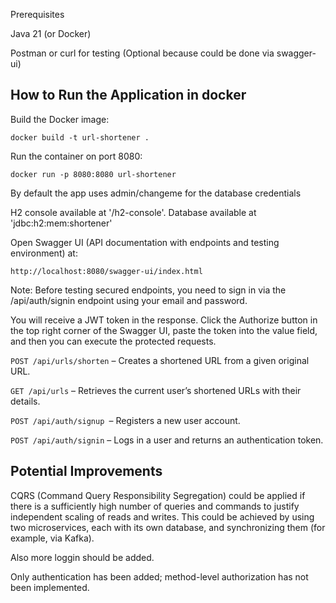 Prerequisites

Java 21 (or Docker)

Postman or curl for testing (Optional because could be done via swagger-ui) 

## How to Run the Application in docker

Build the Docker image:

`docker build -t url-shortener .`

Run the container on port 8080:


`docker run -p 8080:8080 url-shortener`

By default the app uses admin/changeme for the database credentials

H2 console available at '/h2-console'. Database available at 'jdbc:h2:mem:shortener'

Open Swagger UI (API documentation with endpoints and testing environment) at:

`http://localhost:8080/swagger-ui/index.html`

Note: Before testing secured endpoints, you need to sign in via the /api/auth/signin endpoint using your email and password.

You will receive a JWT token in the response. Click the Authorize button in the top right corner of the Swagger UI, paste the token into the value field, and then you can execute the protected requests.


`POST /api/urls/shorten` – Creates a shortened URL from a given original URL.

`GET /api/urls` – Retrieves the current user’s shortened URLs with their details.

`POST /api/auth/signup `– Registers a new user account.

`POST /api/auth/signin` – Logs in a user and returns an authentication token.


## Potential Improvements

CQRS (Command Query Responsibility Segregation) could be applied if there is a sufficiently high number of queries and commands to justify independent scaling of reads and writes. This could be achieved by using two microservices, each with its own database, and synchronizing them (for example, via Kafka).

Also more loggin should be added.

Only authentication has been added; method-level authorization has not been implemented.
